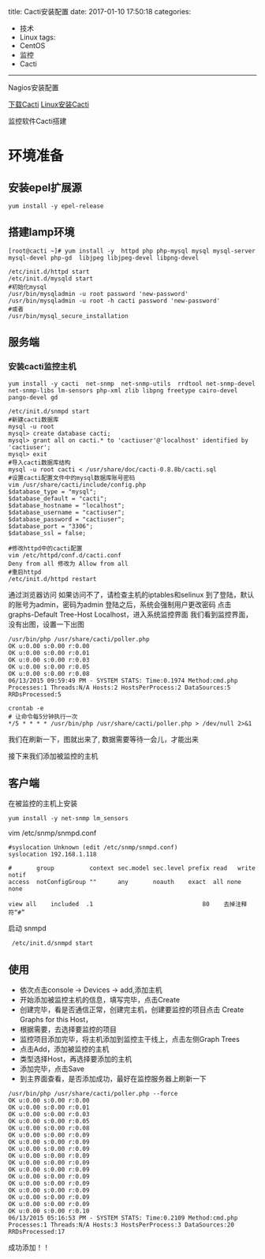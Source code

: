 title: Cacti安装配置
date: 2017-01-10 17:50:18
categories:
- 技术
- Linux
tags:
- CentOS
- 监控
- Cacti
---
Nagios安装配置

[下载Cacti](http://www.cacti.net/downloads)
[Linux安装Cacti](http://maocong.blog.51cto.com/4706737/1661680)

监控软件Cacti搭建
# 环境准备
## 安装epel扩展源
```
yum install -y epel-release
```

## 搭建lamp环境
```
[root@cacti ~]# yum install -y  httpd php php-mysql mysql mysql-server mysql-devel php-gd  libjpeg libjpeg-devel libpng-devel
```

```
/etc/init.d/httpd start
/etc/init.d/mysqld start
#初始化mysql
/usr/bin/mysqladmin -u root password 'new-password'
/usr/bin/mysqladmin -u root -h cacti password 'new-password'
#或者
/usr/bin/mysql_secure_installation
```

## 服务端
### 安装cacti监控主机
```
yum install -y cacti  net-snmp  net-snmp-utils  rrdtool net-snmp-devel net-snmp-libs lm-sensors php-xml zlib libpng freetype cairo-devel pango-devel gd
```
```
/etc/init.d/snmpd start
#新建cacti数据库
mysql -u root
mysql> create database cacti;
mysql> grant all on cacti.* to 'cactiuser'@'localhost' identified by 'cactiuser'; 
mysql> exit
#导入cacti数据库结构
mysql -u root cacti < /usr/share/doc/cacti-0.8.8b/cacti.sql
#设置cacti配置文件中的mysql数据库账号密码
vim /usr/share/cacti/include/config.php
$database_type = "mysql";
$database_default = "cacti";
$database_hostname = "localhost";
$database_username = "cactiuser";
$database_password = "cactiuser";
$database_port = "3306";
$database_ssl = false;
 
#修改httpd中的cacti配置
vim /etc/httpd/conf.d/cacti.conf
Deny from all 修改为 Allow from all
#重启httpd
/etc/init.d/httpd restart
```
通过浏览器访问
如果访问不了，请检查主机的iptables和selinux
到了登陆，默认的账号为admin，密码为admin
登陆之后，系统会强制用户更改密码
点击graphs-Default Tree-Host Localhost，进入系统监控界面
我们看到监控界面，没有出图，设置一下出图
```
/usr/bin/php /usr/share/cacti/poller.php 
OK u:0.00 s:0.00 r:0.00
OK u:0.00 s:0.00 r:0.01
OK u:0.00 s:0.00 r:0.03
OK u:0.00 s:0.00 r:0.05
OK u:0.00 s:0.00 r:0.08
06/13/2015 09:59:49 PM - SYSTEM STATS: Time:0.1974 Method:cmd.php Processes:1 Threads:N/A Hosts:2 HostsPerProcess:2 DataSources:5 RRDsProcessed:5

crontab -e
# 让命令每5分钟执行一次
*/5 * * * * /usr/bin/php /usr/share/cacti/poller.php > /dev/null 2>&1
```
我们在刷新一下，图就出来了, 数据需要等待一会儿，才能出来

接下来我们添加被监控的主机
## 客户端
在被监控的主机上安装

```
yum install -y net-snmp lm_sensors
```

vim /etc/snmp/snmpd.conf

 ```
#syslocation Unknown (edit /etc/snmp/snmpd.conf)
syslocation 192.168.1.118
 
#       group          context sec.model sec.level prefix read   write  notif
access  notConfigGroup ""      any       noauth    exact  all none none
 
view all    included  .1                               80    去掉注释符“#”
```

启动 snmpd

```
 /etc/init.d/snmpd start
 ```

## 使用
- 依次点击console -> Devices -> add,添加主机
- 开始添加被监控主机的信息，填写完毕，点击Create
- 创建完毕，看是否通信正常，创建完主机，创建要监控的项目点击 Create Graphs for this Host，
- 根据需要，去选择要监控的项目
- 监控项目添加完毕，将主机添加到监控主干线上，点击左侧Graph Trees
- 点击Add，添加被监控的主机
 - 类型选择Host，再选择要添加的主机
 - 添加完毕，点击Save
- 到主界面查看，是否添加成功，最好在监控服务器上刷新一下

```
/usr/bin/php /usr/share/cacti/poller.php --force
OK u:0.00 s:0.00 r:0.00
OK u:0.00 s:0.00 r:0.01
OK u:0.00 s:0.00 r:0.03
OK u:0.00 s:0.00 r:0.05
OK u:0.00 s:0.00 r:0.08
OK u:0.00 s:0.00 r:0.09
OK u:0.00 s:0.00 r:0.09
OK u:0.00 s:0.00 r:0.09
OK u:0.00 s:0.00 r:0.09
OK u:0.00 s:0.00 r:0.09
OK u:0.00 s:0.00 r:0.09
OK u:0.00 s:0.00 r:0.09
OK u:0.00 s:0.00 r:0.09
OK u:0.00 s:0.00 r:0.09
OK u:0.00 s:0.00 r:0.09
OK u:0.00 s:0.00 r:0.09
OK u:0.00 s:0.00 r:0.10
06/13/2015 05:16:53 PM - SYSTEM STATS: Time:0.2109 Method:cmd.php Processes:1 Threads:N/A Hosts:3 HostsPerProcess:3 DataSources:20 RRDsProcessed:17
```
成功添加！！